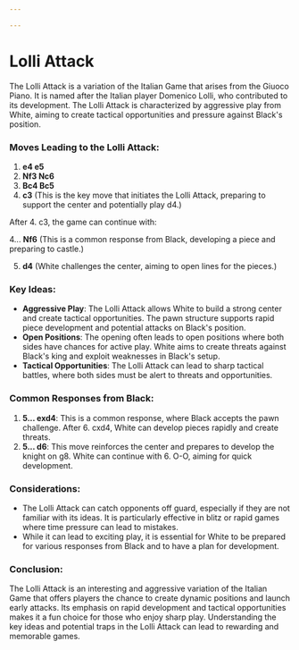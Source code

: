 ```yaml
---

---
```

# Lolli Attack

The Lolli Attack is a variation of the Italian Game that arises from the Giuoco Piano. It is named after the Italian player Domenico Lolli, who contributed to its development. The Lolli Attack is characterized by aggressive play from White, aiming to create tactical opportunities and pressure against Black's position.

### Moves Leading to the Lolli Attack:

1. **e4 e5**
2. **Nf3 Nc6**
3. **Bc4 Bc5**
4. **c3** (This is the key move that initiates the Lolli Attack, preparing to support the center and potentially play d4.)

After 4. c3, the game can continue with:

4... **Nf6** (This is a common response from Black, developing a piece and preparing to castle.)

5. **d4** (White challenges the center, aiming to open lines for the pieces.)

### Key Ideas:

- **Aggressive Play**: The Lolli Attack allows White to build a strong center and create tactical opportunities. The pawn structure supports rapid piece development and potential attacks on Black's position.
- **Open Positions**: The opening often leads to open positions where both sides have chances for active play. White aims to create threats against Black's king and exploit weaknesses in Black's setup.
- **Tactical Opportunities**: The Lolli Attack can lead to sharp tactical battles, where both sides must be alert to threats and opportunities.

### Common Responses from Black:

1. **5... exd4**: This is a common response, where Black accepts the pawn challenge. After 6. cxd4, White can develop pieces rapidly and create threats.
2. **5... d6**: This move reinforces the center and prepares to develop the knight on g8. White can continue with 6. O-O, aiming for quick development.

### Considerations:

- The Lolli Attack can catch opponents off guard, especially if they are not familiar with its ideas. It is particularly effective in blitz or rapid games where time pressure can lead to mistakes.
- While it can lead to exciting play, it is essential for White to be prepared for various responses from Black and to have a plan for development.

### Conclusion:

The Lolli Attack is an interesting and aggressive variation of the Italian Game that offers players the chance to create dynamic positions and launch early attacks. Its emphasis on rapid development and tactical opportunities makes it a fun choice for those who enjoy sharp play. Understanding the key ideas and potential traps in the Lolli Attack can lead to rewarding and memorable games.